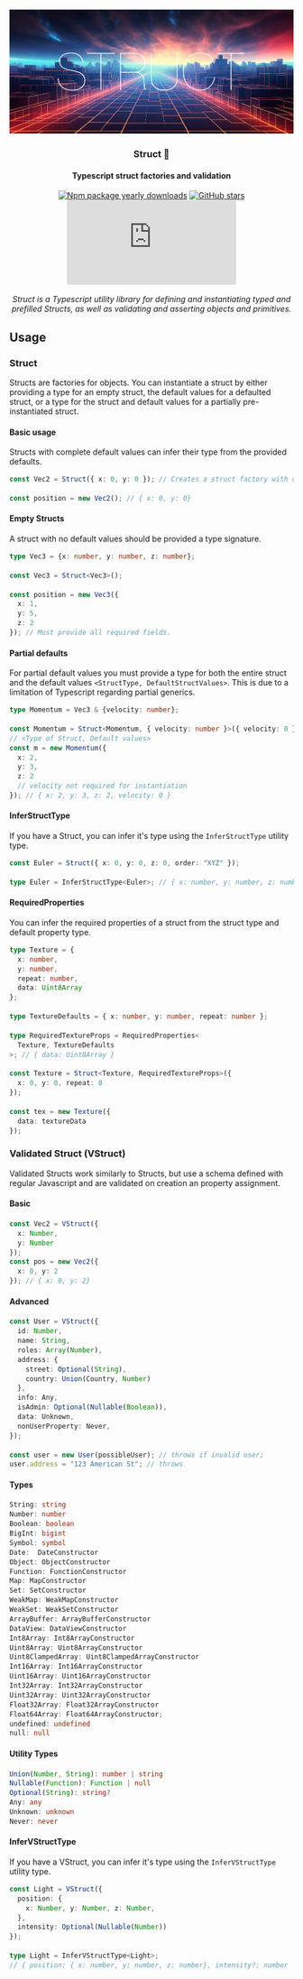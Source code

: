 <div align="center">
<br />

![Struct](.github/banner.jpg)

<h3>Struct 🧬</h3>

#### Typescript struct factories and validation

[![Npm package yearly downloads](https://badgen.net/npm/dy/express)](https://npmjs.com/package/express)
[![GitHub stars](https://img.shields.io/github/stars/freeCodeCamp/freeCodeCamp.svg?style=social&label=Star&maxAge=2592000)](https://github.com/freeCodeCamp/freeCodeCamp)
[![NuGet stable version](https://badgen.net/nuget/v/newtonsoft.json)](https://nuget.org/packages/newtonsoft.json)

*Struct is a Typescript utility library for defining and instantiating typed and prefilled Structs, as well as validating and asserting objects and primitives.*
</div>

## Usage

### Struct

Structs are factories for objects. You can instantiate a struct by either providing a type for an empty struct, the default values for a defaulted struct, or a type for the struct and default values for a partially pre-instantiated struct.

#### Basic usage

Structs with complete default values can infer their type from the provided defaults.
```typescript
const Vec2 = Struct({ x: 0, y: 0 }); // Creates a struct factory with default values

const position = new Vec2(); // { x: 0, y: 0}
```
#### Empty Structs

A struct with no default values should be provided a type signature.
```typescript
type Vec3 = {x: number, y: number, z: number};

const Vec3 = Struct<Vec3>();

const position = new Vec3({
  x: 1,
  y: 5,
  z: 2
}); // Must provide all required fields.
```
#### Partial defaults

For partial default values you must provide a type for both the entire struct and the default values `<StructType, DefaultStructValues>`. This is due to a limitation of Typescript regarding partial generics.
```typescript
type Momentum = Vec3 & {velocity: number};

const Momentum = Struct<Momentum, { velocity: number }>({ velocity: 0 });
// <Type of Struct, Default values>
const m = new Momentum({
  x: 2,
  y: 3,
  z: 2 
  // velocity not required for instantiation
}); // { x: 2, y: 3, z: 2, velocity: 0 }
```
#### InferStructType

If you have a Struct, you can infer it's type using the `InferStructType` utility type.
```typescript
const Euler = Struct({ x: 0, y: 0, z: 0, order: "XYZ" });

type Euler = InferStructType<Euler>; // { x: number, y: number, z: number, order: string }
```

#### RequiredProperties

You can infer the required properties of a struct from the struct type and default property type.
```typescript
type Texture = {
  x: number,
  y: number,
  repeat: number,
  data: Uint8Array
};

type TextureDefaults = { x: number, y: number, repeat: number };

type RequiredTextureProps = RequiredProperties<
  Texture, TextureDefaults
>; // { data: Uint8Array }

const Texture = Struct<Texture, RequiredTextureProps>({
  x: 0, y: 0, repeat: 0
});

const tex = new Texture({
  data: textureData
});
```

### Validated Struct (VStruct)

Validated Structs work similarly to Structs, but use a schema defined with regular Javascript and are validated on creation an  property assignment.

#### Basic 
```typescript
const Vec2 = VStruct({
  x: Number,
  y: Number
});
const pos = new Vec2({
  x: 0, y: 2
}); // { x: 0, y: 2}
```

#### Advanced
```typescript
const User = VStruct({
  id: Number,
  name: String,
  roles: Array(Number),
  address: {
    street: Optional(String),
    country: Union(Country, Number)
  },
  info: Any,
  isAdmin: Optional(Nullable(Boolean)),
  data: Unknown,
  nonUserProperty: Never,
});

const user = new User(possibleUser); // throws if invalid user;
user.address = "123 American St"; // throws
```

#### Types
```typescript
String: string
Number: number
Boolean: boolean
BigInt: bigint
Symbol: symbol
Date:  DateConstructor
Object: ObjectConstructor
Function: FunctionConstructor
Map: MapConstructor
Set: SetConstructor
WeakMap: WeakMapConstructor
WeakSet: WeakSetConstructor
ArrayBuffer: ArrayBufferConstructor
DataView: DataViewConstructor
Int8Array: Int8ArrayConstructor
Uint8Array: Uint8ArrayConstructor
Uint8ClampedArray: Uint8ClampedArrayConstructor
Int16Array: Int16ArrayConstructor
Uint16Array: Uint16ArrayConstructor
Int32Array: Int32ArrayConstructor
Uint32Array: Uint32ArrayConstructor
Float32Array: Float32ArrayConstructor
Float64Array: Float64ArrayConstructor;
undefined: undefined
null: null
```

#### Utility Types

```typescript
Union(Number, String): number | string
Nullable(Function): Function | null
Optional(String): string?
Any: any
Unknown: unknown
Never: never
```

#### InferVStructType

If you have a VStruct, you can infer it's type using the `InferVStructType` utility type.
```typescript
const Light = VStruct({
  position: {
    x: Number, y: Number, z: Number,
  },
  intensity: Optional(Nullable(Number))
});

type Light = InferVStructType<Light>; 
// { position: { x: number, y: number, z: number}, intensity?: number | null | undefined }
```